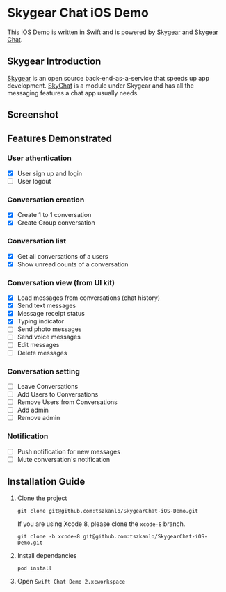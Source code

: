 # Skygear Chat iOS Demo

This iOS Demo is written in Swift and is powered by [Skygear](https://skygear.io) and [Skygear Chat](https://skygear.io/chat). 

## Skygear Introduction
[Skygear](https://github.com/skygeario) is an open source back-end-as-a-service that speeds up app development. [SkyChat](https://github.com/SkygearIO/chat) is a module under Skygear and has all the messaging features a chat app usually needs.

## Screenshot

## Features Demonstrated

### User athentication
- [x] User sign up and login 
- [ ] User logout

### Conversation creation
- [x] Create 1 to 1 conversation
- [x] Create Group conversation

### Conversation list
- [x] Get all conversations of a users
- [x] Show unread counts of a conversation

### Conversation view (from UI kit)
- [x] Load messages from conversations (chat history)
- [x] Send text messages
- [x] Message receipt status
- [x] Typing indicator
- [ ] Send photo messages
- [ ] Send voice messages
- [ ] Edit messages
- [ ] Delete messages

### Conversation setting
- [ ] Leave Conversations
- [ ] Add Users to Conversations
- [ ] Remove Users from Conversations
- [ ] Add admin
- [ ] Remove admin

### Notification
- [ ] Push notification for new messages
- [ ] Mute conversation's notification

## Installation Guide

1. Clone the project

	```
	git clone git@github.com:tszkanlo/SkygearChat-iOS-Demo.git
	```
	If you are using Xcode 8, please clone the `xcode-8` branch.
	
	```
	git clone -b xcode-8 git@github.com:tszkanlo/SkygearChat-iOS-Demo.git
	```
2. Install dependancies

	```
	pod install
	```
3. Open `Swift Chat Demo 2.xcworkspace`
